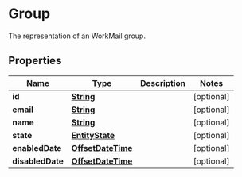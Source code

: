 

# Group

The representation of an WorkMail group.

## Properties

| Name | Type | Description | Notes |
|------------ | ------------- | ------------- | -------------|
|**id** | [**String**](String.md) |  |  [optional] |
|**email** | [**String**](String.md) |  |  [optional] |
|**name** | [**String**](String.md) |  |  [optional] |
|**state** | [**EntityState**](EntityState.md) |  |  [optional] |
|**enabledDate** | [**OffsetDateTime**](OffsetDateTime.md) |  |  [optional] |
|**disabledDate** | [**OffsetDateTime**](OffsetDateTime.md) |  |  [optional] |



